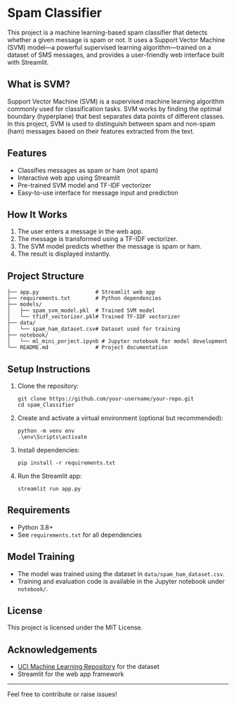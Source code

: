 # Spam Classifier

This project is a machine learning-based spam classifier that detects whether a given message is spam or not. It uses a Support Vector Machine (SVM) model—a powerful supervised learning algorithm—trained on a dataset of SMS messages, and provides a user-friendly web interface built with Streamlit.
## What is SVM?
Support Vector Machine (SVM) is a supervised machine learning algorithm commonly used for classification tasks. SVM works by finding the optimal boundary (hyperplane) that best separates data points of different classes. In this project, SVM is used to distinguish between spam and non-spam (ham) messages based on their features extracted from the text.


## Features
- Classifies messages as spam or ham (not spam)
- Interactive web app using Streamlit
- Pre-trained SVM model and TF-IDF vectorizer
- Easy-to-use interface for message input and prediction

## How It Works
1. The user enters a message in the web app.
2. The message is transformed using a TF-IDF vectorizer.
3. The SVM model predicts whether the message is spam or ham.
4. The result is displayed instantly.

## Project Structure
```
├── app.py                  # Streamlit web app
├── requirements.txt        # Python dependencies
├── models/
│   ├── spam_svm_model.pkl  # Trained SVM model
│   └── tfidf_vectorizer.pkl# Trained TF-IDF vectorizer
├── data/
│   └── spam_ham_dataset.csv# Dataset used for training
├── notebook/
│   └── ml_mini_porject.ipynb # Jupyter notebook for model development
└── README.md               # Project documentation
```

## Setup Instructions
1. Clone the repository:
   ```
   git clone https://github.com/your-username/your-repo.git
   cd spam_Classifier
   ```
2. Create and activate a virtual environment (optional but recommended):
   ```
   python -m venv env
   .\env\Scripts\activate
   ```
3. Install dependencies:
   ```
   pip install -r requirements.txt
   ```
4. Run the Streamlit app:
   ```
   streamlit run app.py
   ```

## Requirements
- Python 3.8+
- See `requirements.txt` for all dependencies

## Model Training
- The model was trained using the dataset in `data/spam_ham_dataset.csv`.
- Training and evaluation code is available in the Jupyter notebook under `notebook/`.

## License
This project is licensed under the MIT License.

## Acknowledgements
- [UCI Machine Learning Repository](https://archive.ics.uci.edu/ml/datasets/sms+spam+collection) for the dataset
- Streamlit for the web app framework

---
Feel free to contribute or raise issues!
